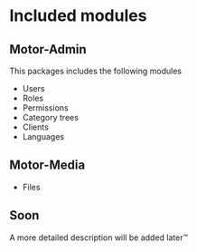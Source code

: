 # Included modules

## Motor-Admin

This packages includes the following modules
* Users
* Roles
* Permissions
* Category trees
* Clients
* Languages

## Motor-Media

* Files

## Soon

A more detailed description will be added later&trade;